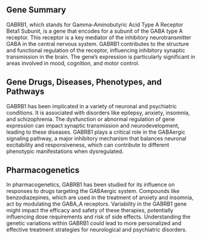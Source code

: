 ## Gene Summary
GABRB1, which stands for Gamma-Aminobutyric Acid Type A Receptor Beta1 Subunit, is a gene that encodes for a subunit of the GABA type A receptor. This receptor is a key mediator of the inhibitory neurotransmitter GABA in the central nervous system. GABRB1 contributes to the structure and functional regulation of the receptor, influencing inhibitory synaptic transmission in the brain. The gene’s expression is particularly significant in areas involved in mood, cognition, and motor control.

## Gene Drugs, Diseases, Phenotypes, and Pathways
GABRB1 has been implicated in a variety of neuronal and psychiatric conditions. It is associated with disorders like epilepsy, anxiety, insomnia, and schizophrenia. The dysfunction or abnormal regulation of gene expression can impact synaptic transmission and neurodevelopment, leading to these diseases. GABRB1 plays a critical role in the GABAergic signaling pathway, a major inhibitory mechanism that balances neuronal excitability and responsiveness, which can contribute to different phenotypic manifestations when dysregulated.

## Pharmacogenetics
In pharmacogenetics, GABRB1 has been studied for its influence on responses to drugs targeting the GABAergic system. Compounds like benzodiazepines, which are used in the treatment of anxiety and insomnia, act by modulating the GABA_A receptors. Variability in the GABRB1 gene might impact the efficacy and safety of these therapies, potentially influencing dose requirements and risk of side effects. Understanding the genetic variations within GABRB1 could lead to more personalized and effective treatment strategies for neurological and psychiatric disorders.